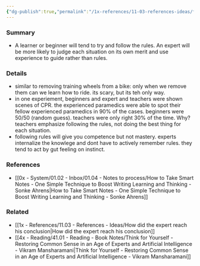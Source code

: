 ```yaml
---
{"dg-publish":true,"permalink":"/1x-references/11-03-references-ideas/following-the-rules-may-impede-expertise/","title":"Following the rules may impede expertise","dgShowBacklinks":false}
---
```



### Summary
- A learner or beginner will tend to try and follow the rules. An expert will be more likely to judge each situation on its own merit and use experience to guide rather than rules.

### Details
- similar to removing training wheels from a bike: only when we remove them can we learn how to ride. its scary, but its teh only way.
- in one experiement, beginners and expert and teachers were shown scenes of CPR. the experienced paramedics were able to spot their fellow experienced paramedics in 90% of the cases. beginners were 50/50 (random guess). teachers were only right 30% of the time. Why? teachers emphasize following the rules, not doing the best thing for each situation.
- following rules will give you competence but not mastery. experts internalize the knowlege and dont have to actively remember rules. they tend to act by gut feeling on instinct.

### References
- [[0x - System/01.02 - Inbox/01.04 - Notes to process/How to Take Smart Notes - One Simple Technique to Boost Writing Learning and Thinking - Sonke Ahrens\|How to Take Smart Notes - One Simple Technique to Boost Writing Learning and Thinking - Sonke Ahrens]]

### Related
- [[1x - References/11.03 - References - Ideas/How did the expert reach his conclusion\|How did the expert reach his conclusion]]
- [[4x - Reading/41.01 - Reading - Book Notes/Think for Yourself - Restoring Common Sense in an Age of Experts and Artificial Intelligence - Vikram Mansharamani\|Think for Yourself - Restoring Common Sense in an Age of Experts and Artificial Intelligence - Vikram Mansharamani]]
